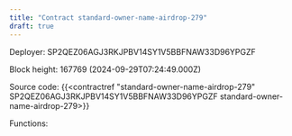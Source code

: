 ```yaml
---
title: "Contract standard-owner-name-airdrop-279"
draft: true
---
```

Deployer: SP2QEZ06AGJ3RKJPBV14SY1V5BBFNAW33D96YPGZF


 



Block height: 167769 (2024-09-29T07:24:49.000Z)

Source code: {{<contractref "standard-owner-name-airdrop-279" SP2QEZ06AGJ3RKJPBV14SY1V5BBFNAW33D96YPGZF standard-owner-name-airdrop-279>}}

Functions:


